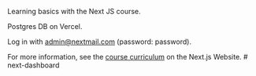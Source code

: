 Learning basics with the Next JS course.

Postgres DB on Vercel.

Log in with admin@nextmail.com (password: password).

For more information, see the [course curriculum](https://nextjs.org/learn) on the Next.js Website.
#   n e x t - d a s h b o a r d 
 
 

